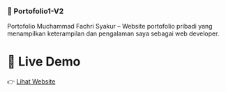 ### 🌟 Portofolio1-V2

Portofolio Muchammad Fachri Syakur – Website portofolio pribadi yang menampilkan keterampilan dan pengalaman saya sebagai web developer.

# 🔗 Live Demo  
👉 [Lihat Website](https://MuchammadFachriSyakur.github.io/Portofolio1-V2/)
